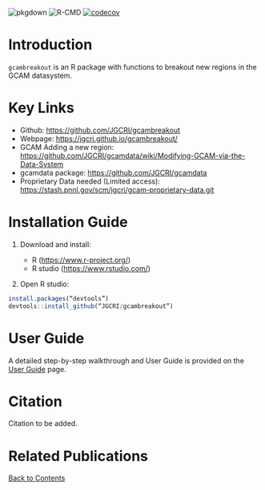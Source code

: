 <!-- badges: start -->
![pkgdown](https://github.com/JGCRI/gcambreakout/workflows/pkgdown/badge.svg)
![R-CMD](https://github.com/JGCRI/gcambreakout/workflows/R-CMD/badge.svg)
[![codecov](https://codecov.io/gh/JGCRI/gcambreakout/branch/main/graph/badge.svg?token=G36I8JU3HR)](https://codecov.io/gh/JGCRI/gcambreakout)
<!-- badges: end -->


<!-- ------------------------>
<!-- ------------------------>
# <a name="Introduction"></a>Introduction
<!-- ------------------------>
<!-- ------------------------>

`gcambreakout` is an R package with functions to breakout new regions in the GCAM datasystem.

<!-- ------------------------>
<!-- ------------------------>
# <a name="KeyLinks"></a>Key Links
<!-- ------------------------>
<!-- ------------------------>

- Github: https://github.com/JGCRI/gcambreakout
- Webpage: https://jgcri.github.io/gcambreakout/
- GCAM Adding a new region: https://github.com/JGCRI/gcamdata/wiki/Modifying-GCAM-via-the-Data-System
- gcamdata package: https://github.com/JGCRI/gcamdata
- Proprietary Data needed (Limited access): https://stash.pnnl.gov/scm/jgcri/gcam-proprietary-data.git

<!-- ------------------------>
<!-- ------------------------>
# <a name="InstallGuide"></a>Installation Guide
<!-- ------------------------>
<!-- ------------------------>

1. Download and install:
    - R (https://www.r-project.org/)
    - R studio (https://www.rstudio.com/)  
    
    
2. Open R studio:

```r
install.packages(“devtools”)
devtools::install_github(“JGCRI/gcambreakout”)
```

<!-- ------------------------>
<!-- ------------------------>
# <a name="UserGuide"></a> User Guide
<!-- ------------------------>
<!-- ------------------------>

A detailed step-by-step walkthrough and User Guide is provided on the [User Guide](https://jgcri.github.io/gcambreakout/articles/breakout.html) page. 


<!-- ------------------------>
<!-- ------------------------>
# <a name="Citation"></a>Citation
<!-- ------------------------>
<!-- ------------------------>

Citation to be added.


<!-- ------------------------>
<!-- ------------------------>
# <a name="Publications"></a>Related Publications
<!-- ------------------------>
<!-- ------------------------>

[Back to Contents](#Contents)